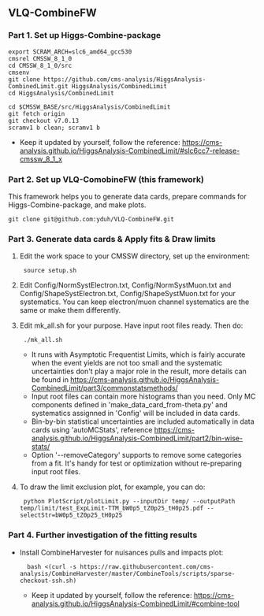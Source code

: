 ## VLQ-CombineFW

### Part 1. Set up Higgs-Combine-package 

    export SCRAM_ARCH=slc6_amd64_gcc530
    cmsrel CMSSW_8_1_0
    cd CMSSW_8_1_0/src
    cmsenv
    git clone https://github.com/cms-analysis/HiggsAnalysis-CombinedLimit.git HiggsAnalysis/CombinedLimit
    cd HiggsAnalysis/CombinedLimit

    cd $CMSSW_BASE/src/HiggsAnalysis/CombinedLimit
    git fetch origin
    git checkout v7.0.13
    scramv1 b clean; scramv1 b
    
   - Keep it updated by yourself, follow the reference: https://cms-analysis.github.io/HiggsAnalysis-CombinedLimit/#slc6cc7-release-cmssw_8_1_x
  
### Part 2. Set up VLQ-ComobineFW (this framework)
This framework helps you to generate data cards, prepare commands for Higgs-Combine-package, and make plots.
        
    git clone git@github.com:yduh/VLQ-CombineFW.git
     
### Part 3. Generate data cards & Apply fits & Draw limits
1. Edit the work space to your CMSSW directory, set up the environment:
    
        source setup.sh
        
2. Edit Config/NormSystElectron.txt, Config/NormSystMuon.txt and Config/ShapeSystElectron.txt, Config/ShapeSystMuon.txt for your systematics. You can keep electron/muon channel systematics are the same or make them differently.

3. Edit mk_all.sh for your purpose. Have input root files ready. Then do:
 
        ./mk_all.sh

    - It runs with Asymptotic Frequentist Limits, which is fairly accurate when the event yields are not too small and the systematic uncertainties don't play a major role in the result, more details can be found in https://cms-analysis.github.io/HiggsAnalysis-CombinedLimit/part3/commonstatsmethods/
    - Input root files can contain more histograms than you need. Only MC components defined in 'make_data_card_from-theta.py' and systematics assignned in 'Config' will be included in data cards.
    - Bin-by-bin statistical uncertainties are included automatically in data cards using 'autoMCStats', reference https://cms-analysis.github.io/HiggsAnalysis-CombinedLimit/part2/bin-wise-stats/
    - Option '--removeCategory' supports to remove some categories from a fit. It's handy for test or optimization without re-preparing input root files.

4. To draw the limit exclusion plot, for example, you can do:

        python PlotScript/plotLimit.py --inputDir temp/ --outputPath temp/limit/test_ExpLimit-TTM_bW0p5_tZ0p25_tH0p25.pdf --selectStr=bW0p5_tZ0p25_tH0p25
        
### Part 4. Further investigation of the fitting results
- Install CombineHarvester for nuisances pulls and impacts plot:
        
        bash <(curl -s https://raw.githubusercontent.com/cms-analysis/CombineHarvester/master/CombineTools/scripts/sparse-checkout-ssh.sh)
        
   - Keep it updated by yourself, follow the reference: https://cms-analysis.github.io/HiggsAnalysis-CombinedLimit/#combine-tool

